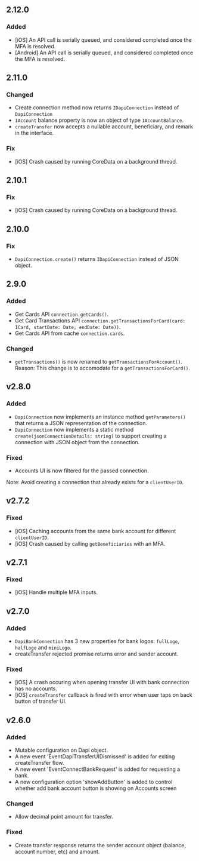## 2.12.0
### Added
- [iOS] An API call is serially queued, and considered completed once the MFA is resolved.
- [Android] An API call is serially queued, and considered completed once the MFA is resolved.

## 2.11.0
### Changed
- Create connection method now returns `IDapiConnection` instead of `DapiConnection`
- `IAccount` balance property is now an object of type `IAccountBalance`.
- `createTransfer` now accepts a nullable account, beneficiary, and remark in the interface.
### Fix
- [iOS] Crash caused by running CoreData on a background thread.

## 2.10.1
### Fix
- [iOS] Crash caused by running CoreData on a background thread.

## 2.10.0
### Fix
- `DapiConnection.create()` returns `IDapiConnection` instead of JSON object.

## 2.9.0
### Added
- Get Cards API `connection.getCards()`.
- Get Card Transactions API `connection.getTransactionsForCard(card: ICard, startDate: Date, endDate: Date))`.
- Get Cards API from cache `connection.cards`.
### Changed
- `getTransactions()` is now renamed to `getTransactionsForAccount()`. Reason: This change is to accomodate for a `getTransactionsForCard()`.

## v2.8.0
### Added
- `DapiConnection` now implements an instance method `getParameters()` that returns a JSON representation of the connection.
- `DapiConnection` now implements a static method `create(jsonConnectionDetails: string)` to support creating a connection with JSON object from the connection.
### Fixed
- Accounts UI is now filtered for the passed connection.

Note: Avoid creating a connection that already exists for a `clientUserID`.

## v2.7.2
### Fixed
- [iOS] Caching accounts from the same bank account for different `clientUserID`.
- [iOS] Crash caused by calling `getBeneficiaries` with an MFA. 

## v2.7.1
### Fixed
 - [iOS] Handle multiple MFA inputs.

## v2.7.0
### Added 
- `DapiBankConnection` has 3 new properties for bank logos: `fullLogo`, `halfLogo` and `miniLogo`.
- createTransfer rejected promise returns error and sender account.
### Fixed
 - [iOS] A crash occuring when opening transfer UI with bank connection has no accounts.
 - [iOS] `createTransfer` callback is fired with error when user taps on back button of transfer UI.

## v2.6.0
### Added 
- Mutable configuration on Dapi object.
- A new event 'EventDapiTransferUIDismissed' is added for exiting createTransfer flow. 
- A new event  'EventConnectBankRequest' is added for requesting a bank. 
- A new configuration option 'showAddButton' is added to control whether add bank account button is showing on Accounts screen 
### Changed
-  Allow decimal point amount for transfer. 
### Fixed
- Create transfer response returns the sender account object (balance, account number, etc) and amount. 
